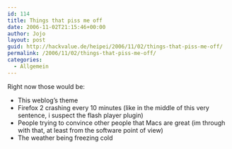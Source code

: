 ```yaml
---
id: 114
title: Things that piss me off
date: 2006-11-02T21:15:46+00:00
author: Jojo
layout: post
guid: http://hackvalue.de/heipei/2006/11/02/things-that-piss-me-off/
permalink: /2006/11/02/things-that-piss-me-off/
categories:
  - Allgemein
---
```

Right now those would be:

  * This weblog&#8217;s theme
  * Firefox 2 crashing every 10 minutes (like in the middle of this very sentence, i suspect the flash player plugin)
  * People trying to convince other people that Macs are great (im through with that, at least from the software point of view)
  * The weather being freezing cold